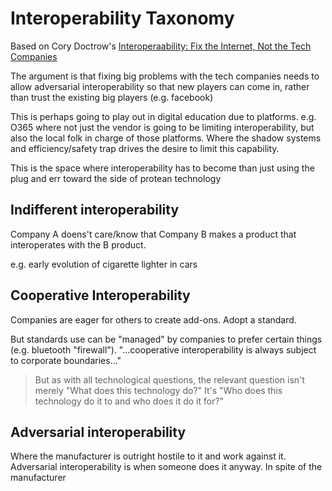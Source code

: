 # Interoperability Taxonomy

Based on Cory Doctrow's [Interoperaability: Fix the Internet, Not the Tech Companies](https://www.eff.org/deeplinks/2019/07/interoperability-fix-internet-not-tech-companies)

The argument is that fixing big problems with the tech companies needs to allow adversarial interoperability so that new players can come in, rather than trust the existing big players (e.g. facebook)

This is perhaps going to play out in digital education due to platforms.  e.g. O365 where not just the vendor is going to be limiting interoperability, but also the local folk in charge of those platforms. Where the shadow systems and efficiency/safety trap drives the desire to limit this capability.

This is the space where interoperability has to become than just using the plug and err toward the side of protean technology



## Indifferent interoperability

Company A doens't care/know that Company B makes a product that interoperates with the B product.

e.g. early evolution of cigarette lighter in cars


## Cooperative Interoperability

Companies are eager for others to create add-ons.  Adopt a standard.

But standards use can be "managed" by companies to prefer certain things (e.g. bluetooth "firewall"). "...cooperative interoperability is always subject to corporate boundaries..."

> But as with all technological questions, the relevant question isn't merely "What does this technology do?" It's "Who does this technology do it to and who does it do it for?"

## Adversarial interoperability

Where the manufacturer is outright hostile to it and work against it.  Adversarial interoperability is when someone does it anyway. In spite of the manufacturer

